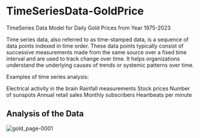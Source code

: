 # TimeSeriesData-GoldPrice
TimeSeries Data Model for Daily Gold Prices from Year 1975-2023

Time series data, also referred to as time-stamped data, is a sequence of data points indexed in time order.
These data points typically consist of successive measurements made from the same source over a fixed time interval and are used to track change over time.
It helps organizations understand the underlying causes of trends or systemic patterns over time.

Examples of time series analysis:

Electrical activity in the brain
Rainfall measurements
Stock prices
Number of sunspots
Annual retail sales
Monthly subscribers
Heartbeats per minute

## Analysis of the Data

![gold_page-0001](https://github.com/AvantiBuche/TimeSeriesData-GoldPrice/assets/127451991/2e56e677-c999-4b3e-a9df-3b4f9adf9fe4)

